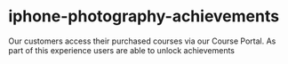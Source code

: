 # iphone-photography-achievements
Our customers access their purchased courses via our Course Portal.  As part of this experience users are able to unlock achievements
